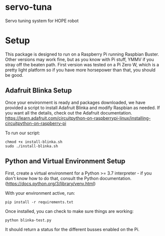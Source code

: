 # servo-tuna
Servo tuning system for HOPE robot

# Setup
This package is designed to run on a Raspberry Pi running Raspbian Buster. Other versions may work fine, but as you know with Pi stuff, YMMV if you stray off the beaten path. First version was tested on a Pi Zero W, which is a pretty light platform so if you have more horsepower than that, you should be good.

## Adafruit Blinka Setup
Once your environment is ready and packages downloaded, we have provided a script to install Adafruit Blinka and modify Raspbian as needed. If you want all the details, check out the Adafruit documentation. https://learn.adafruit.com/circuitpython-on-raspberrypi-linux/installing-circuitpython-on-raspberry-pi

To run our script:

```
chmod +x install-blinka.sh
sudo ./install-blinka.sh
```

## Python and Virtual Environment Setup
First, create a virtual environment for a Python >= 3.7 interpreter - if you don't know how to do that, consult the Python documentation. (https://docs.python.org/3/library/venv.html) 

With your environment active, run:
```
pip install -r requirements.txt
```

Once installed, you can check to make sure things are working:
```
python blinka-test.py
```
It should return a status for the different busses enabled on the Pi.


